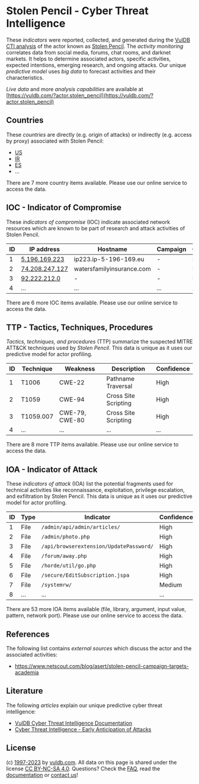 # Stolen Pencil - Cyber Threat Intelligence

These _indicators_ were reported, collected, and generated during the [VulDB CTI analysis](https://vuldb.com/?kb.cti) of the actor known as [Stolen Pencil](https://vuldb.com/?actor.stolen_pencil). The _activity monitoring_ correlates data from social media, forums, chat rooms, and darknet markets. It helps to determine associated actors, specific activities, expected intentions, emerging research, and ongoing attacks. Our unique _predictive model_ uses _big data_ to forecast activities and their characteristics.

_Live data_ and more _analysis capabilities_ are available at [https://vuldb.com/?actor.stolen_pencil](https://vuldb.com/?actor.stolen_pencil)

## Countries

These _countries_ are directly (e.g. origin of attacks) or indirectly (e.g. access by proxy) associated with Stolen Pencil:

* [US](https://vuldb.com/?country.us)
* [IR](https://vuldb.com/?country.ir)
* [ES](https://vuldb.com/?country.es)
* ...

There are 7 more country items available. Please use our online service to access the data.

## IOC - Indicator of Compromise

These _indicators of compromise_ (IOC) indicate associated network resources which are known to be part of research and attack activities of Stolen Pencil.

ID | IP address | Hostname | Campaign | Confidence
-- | ---------- | -------- | -------- | ----------
1 | [5.196.169.223](https://vuldb.com/?ip.5.196.169.223) | ip223.ip-5-196-169.eu | - | High
2 | [74.208.247.127](https://vuldb.com/?ip.74.208.247.127) | watersfamilyinsurance.com | - | High
3 | [92.222.212.0](https://vuldb.com/?ip.92.222.212.0) | - | - | High
4 | ... | ... | ... | ...

There are 6 more IOC items available. Please use our online service to access the data.

## TTP - Tactics, Techniques, Procedures

_Tactics, techniques, and procedures_ (TTP) summarize the suspected MITRE ATT&CK techniques used by _Stolen Pencil_. This data is unique as it uses our predictive model for actor profiling.

ID | Technique | Weakness | Description | Confidence
-- | --------- | -------- | ----------- | ----------
1 | T1006 | CWE-22 | Pathname Traversal | High
2 | T1059 | CWE-94 | Cross Site Scripting | High
3 | T1059.007 | CWE-79, CWE-80 | Cross Site Scripting | High
4 | ... | ... | ... | ...

There are 8 more TTP items available. Please use our online service to access the data.

## IOA - Indicator of Attack

These _indicators of attack_ (IOA) list the potential fragments used for technical activities like reconnaissance, exploitation, privilege escalation, and exfiltration by Stolen Pencil. This data is unique as it uses our predictive model for actor profiling.

ID | Type | Indicator | Confidence
-- | ---- | --------- | ----------
1 | File | `/admin/api/admin/articles/` | High
2 | File | `/admin/photo.php` | High
3 | File | `/api/browserextension/UpdatePassword/` | High
4 | File | `/forum/away.php` | High
5 | File | `/horde/util/go.php` | High
6 | File | `/secure/EditSubscription.jspa` | High
7 | File | `/systemrw/` | Medium
8 | ... | ... | ...

There are 53 more IOA items available (file, library, argument, input value, pattern, network port). Please use our online service to access the data.

## References

The following list contains _external sources_ which discuss the actor and the associated activities:

* https://www.netscout.com/blog/asert/stolen-pencil-campaign-targets-academia

## Literature

The following _articles_ explain our unique predictive cyber threat intelligence:

* [VulDB Cyber Threat Intelligence Documentation](https://vuldb.com/?kb.cti)
* [Cyber Threat Intelligence - Early Anticipation of Attacks](https://www.scip.ch/en/?labs.20201022)

## License

(c) [1997-2023](https://vuldb.com/?kb.changelog) by [vuldb.com](https://vuldb.com/?kb.about). All data on this page is shared under the license [CC BY-NC-SA 4.0](https://creativecommons.org/licenses/by-nc-sa/4.0/). Questions? Check the [FAQ](https://vuldb.com/?kb.faq), read the [documentation](https://vuldb.com/?kb) or [contact us](https://vuldb.com/?contact)!

